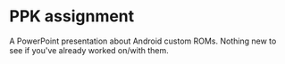 # PPK assignment

A PowerPoint presentation about Android custom ROMs. Nothing new to see if you've already worked on/with them.